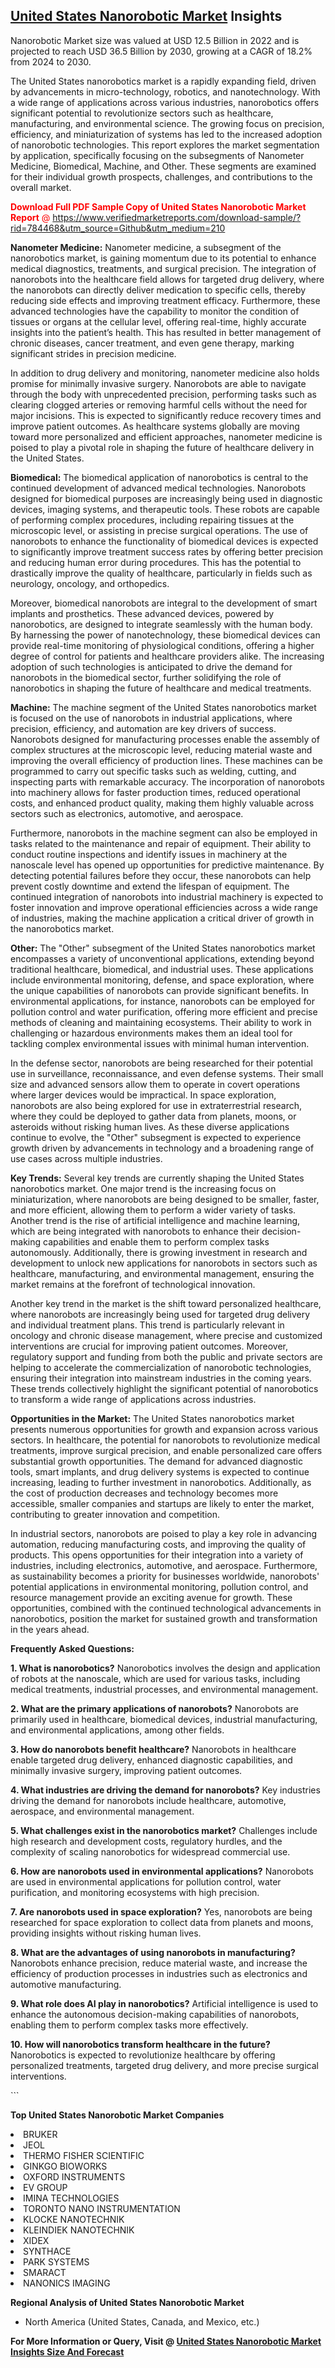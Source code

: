 <h2><a href="https://www.verifiedmarketreports.com/download-sample/?rid=784468&amp;utm_source=Github&amp;utm_medium=210" target="_blank">United States Nanorobotic Market</a> Insights</h2><p>Nanorobotic Market size was valued at USD 12.5 Billion in 2022 and is projected to reach USD 36.5 Billion by 2030, growing at a CAGR of 18.2% from 2024 to 2030.</p><p><p>The United States nanorobotics market is a rapidly expanding field, driven by advancements in micro-technology, robotics, and nanotechnology. With a wide range of applications across various industries, nanorobotics offers significant potential to revolutionize sectors such as healthcare, manufacturing, and environmental science. The growing focus on precision, efficiency, and miniaturization of systems has led to the increased adoption of nanorobotic technologies. This report explores the market segmentation by application, specifically focusing on the subsegments of Nanometer Medicine, Biomedical, Machine, and Other. These segments are examined for their individual growth prospects, challenges, and contributions to the overall market.<p><span class=""><span style="color: #ff0000;"><strong>Download Full PDF Sample Copy of United States Nanorobotic Market Report</strong> @ </span><a href="https://www.verifiedmarketreports.com/download-sample/?rid=784468&amp;utm_source=Github&amp;utm_medium=210" target="_blank">https://www.verifiedmarketreports.com/download-sample/?rid=784468&amp;utm_source=Github&amp;utm_medium=210</a></span></p></p><p><strong>Nanometer Medicine:</strong> Nanometer medicine, a subsegment of the nanorobotics market, is gaining momentum due to its potential to enhance medical diagnostics, treatments, and surgical precision. The integration of nanorobots into the healthcare field allows for targeted drug delivery, where the nanorobots can directly deliver medication to specific cells, thereby reducing side effects and improving treatment efficacy. Furthermore, these advanced technologies have the capability to monitor the condition of tissues or organs at the cellular level, offering real-time, highly accurate insights into the patient’s health. This has resulted in better management of chronic diseases, cancer treatment, and even gene therapy, marking significant strides in precision medicine.<p>In addition to drug delivery and monitoring, nanometer medicine also holds promise for minimally invasive surgery. Nanorobots are able to navigate through the body with unprecedented precision, performing tasks such as clearing clogged arteries or removing harmful cells without the need for major incisions. This is expected to significantly reduce recovery times and improve patient outcomes. As healthcare systems globally are moving toward more personalized and efficient approaches, nanometer medicine is poised to play a pivotal role in shaping the future of healthcare delivery in the United States.</p><p><strong>Biomedical:</strong> The biomedical application of nanorobotics is central to the continued development of advanced medical technologies. Nanorobots designed for biomedical purposes are increasingly being used in diagnostic devices, imaging systems, and therapeutic tools. These robots are capable of performing complex procedures, including repairing tissues at the microscopic level, or assisting in precise surgical operations. The use of nanorobots to enhance the functionality of biomedical devices is expected to significantly improve treatment success rates by offering better precision and reducing human error during procedures. This has the potential to drastically improve the quality of healthcare, particularly in fields such as neurology, oncology, and orthopedics.<p>Moreover, biomedical nanorobots are integral to the development of smart implants and prosthetics. These advanced devices, powered by nanorobotics, are designed to integrate seamlessly with the human body. By harnessing the power of nanotechnology, these biomedical devices can provide real-time monitoring of physiological conditions, offering a higher degree of control for patients and healthcare providers alike. The increasing adoption of such technologies is anticipated to drive the demand for nanorobots in the biomedical sector, further solidifying the role of nanorobotics in shaping the future of healthcare and medical treatments.</p><p><strong>Machine:</strong> The machine segment of the United States nanorobotics market is focused on the use of nanorobots in industrial applications, where precision, efficiency, and automation are key drivers of success. Nanorobots designed for manufacturing processes enable the assembly of complex structures at the microscopic level, reducing material waste and improving the overall efficiency of production lines. These machines can be programmed to carry out specific tasks such as welding, cutting, and inspecting parts with remarkable accuracy. The incorporation of nanorobots into machinery allows for faster production times, reduced operational costs, and enhanced product quality, making them highly valuable across sectors such as electronics, automotive, and aerospace.<p>Furthermore, nanorobots in the machine segment can also be employed in tasks related to the maintenance and repair of equipment. Their ability to conduct routine inspections and identify issues in machinery at the nanoscale level has opened up opportunities for predictive maintenance. By detecting potential failures before they occur, these nanorobots can help prevent costly downtime and extend the lifespan of equipment. The continued integration of nanorobots into industrial machinery is expected to foster innovation and improve operational efficiencies across a wide range of industries, making the machine application a critical driver of growth in the nanorobotics market.</p><p><strong>Other:</strong> The "Other" subsegment of the United States nanorobotics market encompasses a variety of unconventional applications, extending beyond traditional healthcare, biomedical, and industrial uses. These applications include environmental monitoring, defense, and space exploration, where the unique capabilities of nanorobots can provide significant benefits. In environmental applications, for instance, nanorobots can be employed for pollution control and water purification, offering more efficient and precise methods of cleaning and maintaining ecosystems. Their ability to work in challenging or hazardous environments makes them an ideal tool for tackling complex environmental issues with minimal human intervention.<p>In the defense sector, nanorobots are being researched for their potential use in surveillance, reconnaissance, and even defense systems. Their small size and advanced sensors allow them to operate in covert operations where larger devices would be impractical. In space exploration, nanorobots are also being explored for use in extraterrestrial research, where they could be deployed to gather data from planets, moons, or asteroids without risking human lives. As these diverse applications continue to evolve, the "Other" subsegment is expected to experience growth driven by advancements in technology and a broadening range of use cases across multiple industries.</p><p><strong>Key Trends:</strong> Several key trends are currently shaping the United States nanorobotics market. One major trend is the increasing focus on miniaturization, where nanorobots are being designed to be smaller, faster, and more efficient, allowing them to perform a wider variety of tasks. Another trend is the rise of artificial intelligence and machine learning, which are being integrated with nanorobots to enhance their decision-making capabilities and enable them to perform complex tasks autonomously. Additionally, there is growing investment in research and development to unlock new applications for nanorobots in sectors such as healthcare, manufacturing, and environmental management, ensuring the market remains at the forefront of technological innovation.<p>Another key trend in the market is the shift toward personalized healthcare, where nanorobots are increasingly being used for targeted drug delivery and individual treatment plans. This trend is particularly relevant in oncology and chronic disease management, where precise and customized interventions are crucial for improving patient outcomes. Moreover, regulatory support and funding from both the public and private sectors are helping to accelerate the commercialization of nanorobotic technologies, ensuring their integration into mainstream industries in the coming years. These trends collectively highlight the significant potential of nanorobotics to transform a wide range of applications across industries.</p><p><strong>Opportunities in the Market:</strong> The United States nanorobotics market presents numerous opportunities for growth and expansion across various sectors. In healthcare, the potential for nanorobots to revolutionize medical treatments, improve surgical precision, and enable personalized care offers substantial growth opportunities. The demand for advanced diagnostic tools, smart implants, and drug delivery systems is expected to continue increasing, leading to further investment in nanorobotics. Additionally, as the cost of production decreases and technology becomes more accessible, smaller companies and startups are likely to enter the market, contributing to greater innovation and competition.<p>In industrial sectors, nanorobots are poised to play a key role in advancing automation, reducing manufacturing costs, and improving the quality of products. This opens opportunities for their integration into a variety of industries, including electronics, automotive, and aerospace. Furthermore, as sustainability becomes a priority for businesses worldwide, nanorobots' potential applications in environmental monitoring, pollution control, and resource management provide an exciting avenue for growth. These opportunities, combined with the continued technological advancements in nanorobotics, position the market for sustained growth and transformation in the years ahead.</p><p><strong>Frequently Asked Questions:</strong></p><p><strong>1. What is nanorobotics?</strong> Nanorobotics involves the design and application of robots at the nanoscale, which are used for various tasks, including medical treatments, industrial processes, and environmental management.</p><p><strong>2. What are the primary applications of nanorobots?</strong> Nanorobots are primarily used in healthcare, biomedical devices, industrial manufacturing, and environmental applications, among other fields.</p><p><strong>3. How do nanorobots benefit healthcare?</strong> Nanorobots in healthcare enable targeted drug delivery, enhanced diagnostic capabilities, and minimally invasive surgery, improving patient outcomes.</p><p><strong>4. What industries are driving the demand for nanorobots?</strong> Key industries driving the demand for nanorobots include healthcare, automotive, aerospace, and environmental management.</p><p><strong>5. What challenges exist in the nanorobotics market?</strong> Challenges include high research and development costs, regulatory hurdles, and the complexity of scaling nanorobotics for widespread commercial use.</p><p><strong>6. How are nanorobots used in environmental applications?</strong> Nanorobots are used in environmental applications for pollution control, water purification, and monitoring ecosystems with high precision.</p><p><strong>7. Are nanorobots used in space exploration?</strong> Yes, nanorobots are being researched for space exploration to collect data from planets and moons, providing insights without risking human lives.</p><p><strong>8. What are the advantages of using nanorobots in manufacturing?</strong> Nanorobots enhance precision, reduce material waste, and increase the efficiency of production processes in industries such as electronics and automotive manufacturing.</p><p><strong>9. What role does AI play in nanorobotics?</strong> Artificial intelligence is used to enhance the autonomous decision-making capabilities of nanorobots, enabling them to perform complex tasks more effectively.</p><p><strong>10. How will nanorobotics transform healthcare in the future?</strong> Nanorobotics is expected to revolutionize healthcare by offering personalized treatments, targeted drug delivery, and more precise surgical interventions.</p>```</p><p><strong>Top United States Nanorobotic Market Companies</strong></p><div data-test-id=""><p><li>BRUKER</li><li> JEOL</li><li> THERMO FISHER SCIENTIFIC</li><li> GINKGO BIOWORKS</li><li> OXFORD INSTRUMENTS</li><li> EV GROUP</li><li> IMINA TECHNOLOGIES</li><li> TORONTO NANO INSTRUMENTATION</li><li> KLOCKE NANOTECHNIK</li><li> KLEINDIEK NANOTECHNIK</li><li> XIDEX</li><li> SYNTHACE</li><li> PARK SYSTEMS</li><li> SMARACT</li><li> NANONICS IMAGING</li></p><div><strong>Regional Analysis of&nbsp;United States Nanorobotic Market</strong></div><ul><li dir="ltr"><p dir="ltr">North America&nbsp;(United States, Canada, and Mexico, etc.)</p></li></ul><p><strong>For More Information or Query, Visit @&nbsp;</strong><strong><a href="https://www.verifiedmarketreports.com/product/nanorobotic-market/?utm_source=Github&amp;utm_medium=210" target="_blank">United States Nanorobotic Market Insights Size And Forecast</a></strong></p></div>
